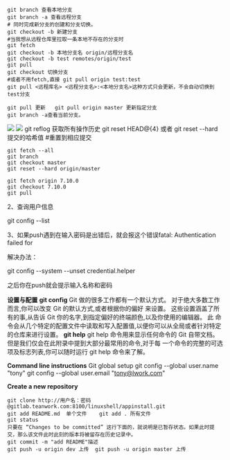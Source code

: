 ```
git branch 查看本地分支
git branch -a 查看远程分支
# 同时完成新分支的创建和分支切换。
git checkout -b 新建分支
#当我想从远程仓库里拉取一条本地不存在的分支时
git fetch
git checkout -b 本地分支名 origin/远程分支名
git checkout -b test remotes/origin/test
git pull
git checkout 切换分支
#或者不用fetch,直接 git pull origin test:test
git pull <远程库名> <远程分支名>:<本地分支名>这种方式只会更新，不会自动切换到test分支

git pull 更新   git pull origin master 更新指定分支
git branch -a查看当前分支。
```
![](../images/screenshot_1571731596132.png)
![](../images/screenshot_1571731817340.png)
git reflog 获取所有操作历史
git reset HEAD@{4} 或者 git reset --hard 提交的哈希值 #重置到相应提交
```
git fetch --all
git branch
git checkout master
git reset --hard origin/master
```
```
git fetch origin 7.10.0
git checkout 7.10.0
git pull
```
2、查询用户信息

git config --list

3、如果push遇到在输入密码是出错后，就会报这个错误fatal: Authentication failed for


解决办法：

git config --system --unset credential.helper

之后你在push就会提示输入名称和密码

**设置与配置**
**git config**
Git 做的很多工作都有一个默认方式。 对于绝大多数工作而言,你可以改变 Git 的默认方式,或者根据你的偏好
来设置。 这些设置涵盖了所有的事,从告诉 Git 你的名字,到指定偏好的终端颜色,以及你使用的编辑器。 此
命令会从几个特定的配置文件中读取和写入配置值,以便你可以从全局或者针对特定的仓库来进行设置。
**git help**
git help 命令用来显示任何命令的 Git 自带文档。 但是我们仅会在此附录中提到大部分最常用的命令,对于每
一个命令的完整的可选项及标志列表,你可以随时运行 git help <command> 命令来了解。


**Command line instructions**
Git global setup
git config --global user.name "tony"
git config --global user.email "tony@lwork.com"

**Create a new repository**
```
git clone http://用户名：密码@gitlab.teanwork.com:8100/linuxshell/appinstall.git
git add README.md  单个文件    git add . 所有文件
git status
只要在 “Changes to be committed” 这行下面的，就说明是已暂存状态。如果此时提
交，那么该文件此时此刻的版本将被留存在历史记录中。
git commit -m "add README"描述
git push -u origin dev 上传  git push -u origin master 上传
```